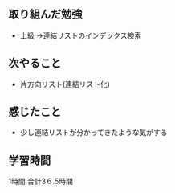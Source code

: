 
## 取り組んだ勉強
- 上級
  →連結リストのインデックス検索
  

## 次やること 
- 片方向リスト(連結リスト化)

## 感じたこと
- 少し連結リストが分かってきたような気がする

## 学習時間
1時間
合計3６.5時間
